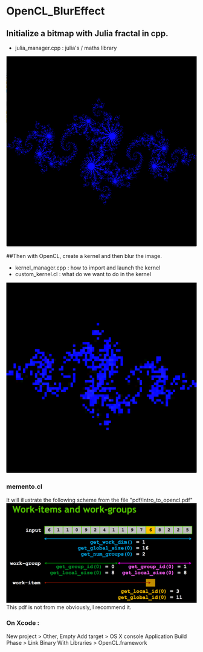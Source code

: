 # OpenCL_BlurEffect

## Initialize a bitmap with Julia fractal in cpp.

* julia_manager.cpp : julia's / maths library

![ScreenShot](/imgs/julia_init.PNG)


##Then with OpenCL, create a kernel and then blur the image.

* kernel_manager.cpp : how to import and launch the kernel
* custom_kernel.cl : what do we want to do in the kernel

![ScreenShot](/imgs/julia_blur.PNG)

### memento.cl
It will illustrate the following scheme from the file "pdf/intro_to_opencl.pdf"
![ScreenShot](/imgs/memento.PNG)
This pdf is not from me obviously, I recommend it.

### On Xcode :
New project > Other, Empty
Add target > OS X console Application
Build Phase > Link Binary With Libraries > OpenCL.framework